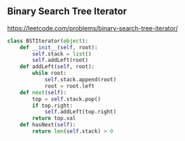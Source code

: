 ##  Binary Search Tree Iterator

https://leetcode.com/problems/binary-search-tree-iterator/

```python
class BSTIterator(object):
    def __init__(self, root):
        self.stack = list()
        self.addLeft(root)
    def addLeft(self, root):
        while root:
            self.stack.append(root)
            root = root.left   
    def next(self):
        top = self.stack.pop()
        if top.right:
            self.addLeft(top.right)
        return top.val
    def hasNext(self):
        return len(self.stack) > 0
```
